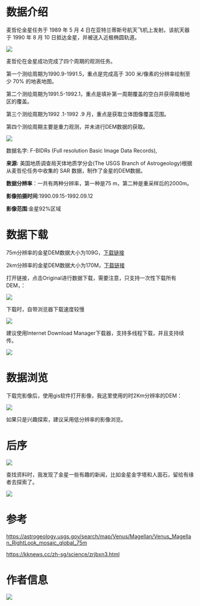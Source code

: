 
# 数据介绍

麦哲伦金星任务于 1989 年 5 月 4 日在亚特兰蒂斯号航天飞机上发射。该航天器于 1990 年 8 月 10 日抵达金星，并被送入近极椭圆轨道。

![](http://pics.landcover100.com/pics//image/20211130204705.png)

麦哲伦在金星成功完成了四个周期的观测任务。

第一个测绘周期为1990.9-1991.5，重点是完成高于 300 米/像素的分辨率绘制至少 70% 的地表地图。

第二个测绘周期为1991.5-1992.1，重点是填补第一周期覆盖的空白并获得南极地区的覆盖。

第三个测绘周期为1992 .1-1992 .9 月，重点是获取立体图像覆盖范围。

第四个测绘周期主要是重力观测，并未进行DEM数据的获取。

![](http://pics.landcover100.com/pics//image/20211130204807.png)

数据名字: F-BIDRs (Full resolution Basic Image Data Records),

**来源:** 美国地质调查局天体地质学分会(The USGS Branch of Astrogeology)根据从麦哲伦任务中收集的 SAR 数据，制作了金星的DEM数据。

**数据分辨率**：一共有两种分辨率，第一种是75 m，第二种是重采样后的2000m。

**影像拍摄时间**:1990.09.15-1992.09.12

**影像范围**:金星92%区域

# 数据下载

75m分辨率的金星DEM数据大小为109G，[下载链接](https://astrogeology.usgs.gov/search/map/Venus/Magellan/Venus_Magellan_RightLook_mosaic_global_75m)

2km分辨率的金星DEM数据大小为170M，[下载链接](https://astrogeology.usgs.gov/search/map/Venus/Magellan/Venus_Magellan_C3-MDIR_Global_Mosaic_2025m)


打开链接，点击Original进行数据下载，需要注意，只支持一次性下载所有DEM，：

![](http://pics.landcover100.com/pics//image/20211130202315.png)

下载时，自带浏览器下载速度较慢

![](http://pics.landcover100.com/pics//image/20211130202150.png)

建议使用Internet Download Manager下载器，支持多线程下载，并且支持续传。

![](http://pics.landcover100.com/pics//image/20211130202126.png)

# 数据浏览

下载完影像后，使用gis软件打开影像，我这里使用的时2Km分辨率的DEM：

![](http://pics.landcover100.com/pics//image/20211130210932.png)

如果只是兴趣探索，建议采用低分辨率的影像浏览。

# 后序

![](http://pics.landcover100.com/pics//image/20211130202737.png)

查找资料时，我发现了金星一些有趣的新闻，比如金星金字塔和人面石，留给有缘者去探索了。

![](http://pics.landcover100.com/pics//image/20211130202950.png)

# 参考

https://astrogeology.usgs.gov/search/map/Venus/Magellan/Venus_Magellan_RightLook_mosaic_global_75m  

https://kknews.cc/zh-sg/science/zrjbxn3.html

# 作者信息
![](http://pics.landcover100.com/pics//image/20211128044430.png)
